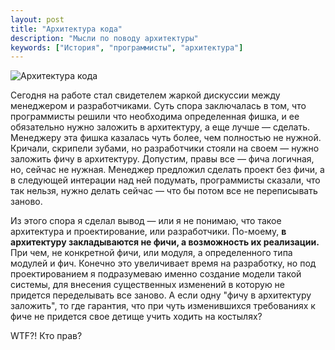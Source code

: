 ```yaml
---
layout: post
title: "Архитектура кода"
description: "Мысли по поводу архитектуры"
keywords: ["История", "программисты", "архитектура"]
---
```


<img class="img-center" src="http://31808.selcdn.ru/it-prm/pics/blueprint-1.jpg" alt="Архитектура кода">

Сегодня на работе стал свидетелем жаркой дискуссии между менеджером 
и разработчиками. Суть спора заключалась в том, что программисты решили что
необходима определенная фишка, и ее обязательно нужно заложить в архитектуру,
а еще лучше — сделать. Менеджеру эта фишка казалась чуть более, чем полностью
не нужной. Кричали, скрипели зубами, но разработчики стояли на своем — нужно
заложить фичу в архитектуру. Допустим, правы все — фича логичная, но, сейчас
не нужная. Менеджер предложил сделать проект без фичи, а в следующей интерации
над ней подумать, программисты сказали, что так нельзя, нужно делать сейчас — 
что бы потом все не переписывать заново.

Из этого спора я сделал вывод — или я не понимаю, что такое архитектура и
проектирование, или разработчики. По-моему, **в архитектуру закладываются
не фичи, а возможность их реализации.** При чем, не конкретной фичи, или модуля,
а определенного типа модулей и фич. Конечно это увеличивает время на разработку,
но под проектированием я подразумеваю именно создание модели такой системы, для
внесения существенных изменений в которую не придется переделывать все заново.
А если одну "фичу в архитектуру заложить", то где гарантия, что при чуть
изменившихся требованиях к фиче не придется свое детище учить ходить на костылях?

WTF?! Кто прав?